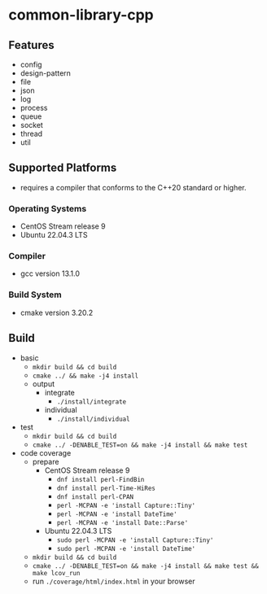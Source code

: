 # common-library-cpp

## Features
 - config
 - design-pattern
 - file
 - json
 - log
 - process
 - queue
 - socket
 - thread
 - util

## Supported Platforms
 - requires a compiler that conforms to the C++20 standard or higher.

### Operating Systems
 - CentOS Stream release 9
 - Ubuntu 22.04.3 LTS

### Compiler
 - gcc version 13.1.0

### Build System
 - cmake version 3.20.2

## Build
 - basic
   - `mkdir build && cd build`
   - `cmake ../ && make -j4 install`
   - output
     - integrate
       - `./install/integrate`
     - individual
       - `./install/individual`
 - test
   - `mkdir build && cd build`
   - `cmake ../ -DENABLE_TEST=on && make -j4 install && make test`
 - code coverage
   - prepare
     - CentOS Stream release 9
       - `dnf install perl-FindBin`
       - `dnf install perl-Time-HiRes`
       - `dnf install perl-CPAN`
       - `perl -MCPAN -e 'install Capture::Tiny'`
       - `perl -MCPAN -e 'install DateTime'`
       - `perl -MCPAN -e 'install Date::Parse'`
     - Ubuntu 22.04.3 LTS
       - `sudo perl -MCPAN -e 'install Capture::Tiny'`
       - `sudo perl -MCPAN -e 'install DateTime'`
   - `mkdir build && cd build`
   - `cmake ../ -DENABLE_TEST=on && make -j4 install && make test && make lcov_run`
   - run `./coverage/html/index.html` in your browser
